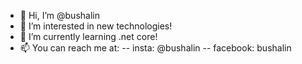 - 👋 Hi, I’m @bushalin
- 👀 I’m interested in new technologies!
- 🌱 I’m currently learning .net core!
- 📫 You can reach me at:
  -- insta: @bushalin
  -- facebook: bushalin

<!---
bushalin/bushalin is a ✨ special ✨ repository because its `README.md` (this file) appears on your GitHub profile.
You can click the Preview link to take a look at your changes.
--->
